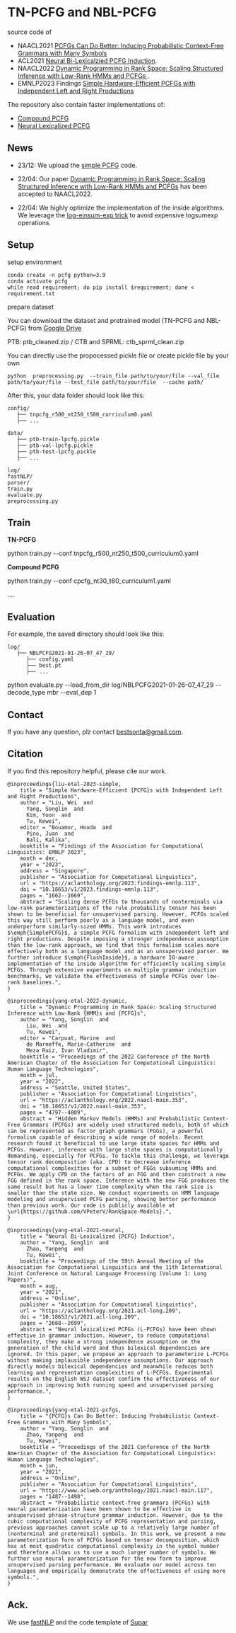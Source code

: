 # TN-PCFG and NBL-PCFG

source code of  
- NAACL2021 [PCFGs Can Do Better: Inducing Probabilistic Context-Free Grammars with Many Symbols](https://www.aclweb.org/anthology/2021.naacl-main.117.pdf) 
- ACL2021 [Neural Bi-Lexicalzied PCFG Induction](http://faculty.sist.shanghaitech.edu.cn/faculty/tukw/acl21pcfg.pdf).
- NAACL2022 [Dynamic Programming in Rank Space: Scaling Structured Inference with Low-Rank HMMs and PCFGs 
](https://faculty.sist.shanghaitech.edu.cn/faculty/tukw/naacl22rank.pdf).
- EMNLP2023 Findings [Simple Hardware-Efficient PCFGs with Independent Left and Right Productions](https://aclanthology.org/2023.findings-emnlp.113.pdf)

The repository also contain faster implementations of:

-  [Compound PCFG](https://www.aclweb.org/anthology/P19-1228/)
-  [Neural Lexicalized PCFG](https://www.aclweb.org/anthology/2020.tacl-1.42/)


## News
- 23/12: We upload the [simple PCFG](https://aclanthology.org/2023.findings-emnlp.113.pdf) code.

- 22/04: Our paper [Dynamic Programming in Rank Space: Scaling Structured Inference with Low-Rank HMMs and PCFGs](https://openreview.net/forum?id=KBpfIEHa9Th) has been accepted to NAACL2022.

- 22/04: We highly optimize the implementation of the inside algorithms. We leverage the [log-einsum-exp trick](https://arxiv.org/abs/2004.06231) to avoid expensive logsumexp operations.
           
## Setup

setup environment 

```
conda create -n pcfg python=3.9
conda activate pcfg
while read requirement; do pip install $requirement; done < requirement.txt 
```

prepare dataset

You can download the dataset and pretrained model (TN-PCFG and NBL-PCFG) from [Google Drive](https://drive.google.com/file/d/1npIpF9y61KBa-Ki7JgyyzK1cFpKl67Ls/view?usp=sharing)

PTB:  ptb_cleaned.zip / CTB and SPRML: ctb_sprml_clean.zip

You can directly use the propocessed pickle file or create pickle file by your own

```
python  preprocessing.py  --train_file path/to/your/file --val_file path/to/your/file --test_file path/to/your/file  --cache path/
```

After this, your data folder should look like this:

```
config/
   ├── tnpcfg_r500_nt250_t500_curriculum0.yaml
   ├── ...
  
data/
   ├── ptb-train-lpcfg.pickle    
   ├── ptb-val-lpcfg.pickle
   ├── ptb-test-lpcfg.pickle
   ├── ...
   
log/
fastNLP/
parser/
train.py
evaluate.py
preprocessing.py
```



## Train

**TN-PCFG**

python train.py  --conf tnpcfg_r500_nt250_t500_curriculum0.yaml

**Compound PCFG**

python train.py --conf cpcfg_nt30_t60_curriculum1.yaml

....

## Evaluation

For example, the saved directory should look like this:

```
log/
   ├── NBLPCFG2021-01-26-07_47_29/
   	  ├── config.yaml
   	  ├── best.pt
   	  ├── ...
```

python evaluate.py --load_from_dir log/NBLPCFG2021-01-26-07_47_29  --decode_type mbr --eval_dep 1 


## Contact

If you have any question, plz contact bestsonta@gmail.com. 

## Citation
If you find this repository helpful, please cite our work.


```
@inproceedings{liu-etal-2023-simple,
    title = "Simple Hardware-Efficient {PCFG}s with Independent Left and Right Productions",
    author = "Liu, Wei  and
      Yang, Songlin  and
      Kim, Yoon  and
      Tu, Kewei",
    editor = "Bouamor, Houda  and
      Pino, Juan  and
      Bali, Kalika",
    booktitle = "Findings of the Association for Computational Linguistics: EMNLP 2023",
    month = dec,
    year = "2023",
    address = "Singapore",
    publisher = "Association for Computational Linguistics",
    url = "https://aclanthology.org/2023.findings-emnlp.113",
    doi = "10.18653/v1/2023.findings-emnlp.113",
    pages = "1662--1669",
    abstract = "Scaling dense PCFGs to thousands of nonterminals via low-rank parameterizations of the rule probability tensor has been shown to be beneficial for unsupervised parsing. However, PCFGs scaled this way still perform poorly as a language model, and even underperform similarly-sized HMMs. This work introduces $\emph{SimplePCFG}$, a simple PCFG formalism with independent left and right productions. Despite imposing a stronger independence assumption than the low-rank approach, we find that this formalism scales more effectively both as a language model and as an unsupervised parser. We further introduce $\emph{FlashInside}$, a hardware IO-aware implementation of the inside algorithm for efficiently scaling simple PCFGs. Through extensive experiments on multiple grammar induction benchmarks, we validate the effectiveness of simple PCFGs over low-rank baselines.",
}

@inproceedings{yang-etal-2022-dynamic,
    title = "Dynamic Programming in Rank Space: Scaling Structured Inference with Low-Rank {HMM}s and {PCFG}s",
    author = "Yang, Songlin  and
      Liu, Wei  and
      Tu, Kewei",
    editor = "Carpuat, Marine  and
      de Marneffe, Marie-Catherine  and
      Meza Ruiz, Ivan Vladimir",
    booktitle = "Proceedings of the 2022 Conference of the North American Chapter of the Association for Computational Linguistics: Human Language Technologies",
    month = jul,
    year = "2022",
    address = "Seattle, United States",
    publisher = "Association for Computational Linguistics",
    url = "https://aclanthology.org/2022.naacl-main.353",
    doi = "10.18653/v1/2022.naacl-main.353",
    pages = "4797--4809",
    abstract = "Hidden Markov Models (HMMs) and Probabilistic Context-Free Grammars (PCFGs) are widely used structured models, both of which can be represented as factor graph grammars (FGGs), a powerful formalism capable of describing a wide range of models. Recent research found it beneficial to use large state spaces for HMMs and PCFGs. However, inference with large state spaces is computationally demanding, especially for PCFGs. To tackle this challenge, we leverage tensor rank decomposition (aka. CPD) to decrease inference computational complexities for a subset of FGGs subsuming HMMs and PCFGs. We apply CPD on the factors of an FGG and then construct a new FGG defined in the rank space. Inference with the new FGG produces the same result but has a lower time complexity when the rank size is smaller than the state size. We conduct experiments on HMM language modeling and unsupervised PCFG parsing, showing better performance than previous work. Our code is publicly available at \url{https://github.com/VPeterV/RankSpace-Models}.",
}

@inproceedings{yang-etal-2021-neural,
    title = "Neural Bi-Lexicalized {PCFG} Induction",
    author = "Yang, Songlin  and
      Zhao, Yanpeng  and
      Tu, Kewei",
    booktitle = "Proceedings of the 59th Annual Meeting of the Association for Computational Linguistics and the 11th International Joint Conference on Natural Language Processing (Volume 1: Long Papers)",
    month = aug,
    year = "2021",
    address = "Online",
    publisher = "Association for Computational Linguistics",
    url = "https://aclanthology.org/2021.acl-long.209",
    doi = "10.18653/v1/2021.acl-long.209",
    pages = "2688--2699",
    abstract = "Neural lexicalized PCFGs (L-PCFGs) have been shown effective in grammar induction. However, to reduce computational complexity, they make a strong independence assumption on the generation of the child word and thus bilexical dependencies are ignored. In this paper, we propose an approach to parameterize L-PCFGs without making implausible independence assumptions. Our approach directly models bilexical dependencies and meanwhile reduces both learning and representation complexities of L-PCFGs. Experimental results on the English WSJ dataset confirm the effectiveness of our approach in improving both running speed and unsupervised parsing performance.",
}

@inproceedings{yang-etal-2021-pcfgs,
    title = "{PCFG}s Can Do Better: Inducing Probabilistic Context-Free Grammars with Many Symbols",
    author = "Yang, Songlin  and
      Zhao, Yanpeng  and
      Tu, Kewei",
    booktitle = "Proceedings of the 2021 Conference of the North American Chapter of the Association for Computational Linguistics: Human Language Technologies",
    month = jun,
    year = "2021",
    address = "Online",
    publisher = "Association for Computational Linguistics",
    url = "https://www.aclweb.org/anthology/2021.naacl-main.117",
    pages = "1487--1498",
    abstract = "Probabilistic context-free grammars (PCFGs) with neural parameterization have been shown to be effective in unsupervised phrase-structure grammar induction. However, due to the cubic computational complexity of PCFG representation and parsing, previous approaches cannot scale up to a relatively large number of (nonterminal and preterminal) symbols. In this work, we present a new parameterization form of PCFGs based on tensor decomposition, which has at most quadratic computational complexity in the symbol number and therefore allows us to use a much larger number of symbols. We further use neural parameterization for the new form to improve unsupervised parsing performance. We evaluate our model across ten languages and empirically demonstrate the effectiveness of using more symbols.",
}
```
## Ack.
We use [fastNLP](https://github.com/fastnlp/fastNLP) and the code template of [Supar](https://github.com/yzhangcs/parser)









